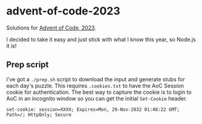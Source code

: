 # advent-of-code-2023

Solutions for [Advent of Code, 2023](https://adventofcode.com/2023).

I decided to take it easy and just stick with what I know this year, so
Node.js it is!

## Prep script

I've got a `./prep.sh` script to download the input and generate stubs for each
day's puzzle. This requires `.cookies.txt` to have the AoC Session cookie for
authentication. The best way to capture the cookie is to login to AoC in an
incognito window so you can get the initial `Set-Cookie` header.

    set-cookie: session=XXXX; Expires=Mon, 29-Nov-2032 01:48:22 GMT; Path=/; HttpOnly; Secure
